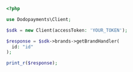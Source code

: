 ```php
<?php

use Dodopayments\Client;

$sdk = new Client(accessToken: 'YOUR_TOKEN');

$response = $sdk->brands->getBrandHandler(
  id: "id"
);

print_r($response);

```


<!-- This file was generated by liblab | https://liblab.com/ -->